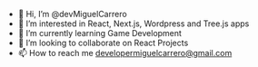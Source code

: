 - 👋 Hi, I’m @devMiguelCarrero
- 👀 I’m interested in React, Next.js, Wordpress and Tree.js apps
- 🌱 I’m currently learning Game Development
- 💞️ I’m looking to collaborate on React Projects
- 📫 How to reach me developermiguelcarrero@gmail.com

<!---
devMiguelCarrero/devMiguelCarrero is a ✨ special ✨ repository because its `README.md` (this file) appears on your GitHub profile.
You can click the Preview link to take a look at your changes.
--->
